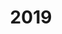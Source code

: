 ---
title: '2019'
indice: 0.4036547694394856
countries:
- title: Australia
  code: AUS
  indice: 0.4524984323794426
- title: Austria
  code: AUT
  indice: 0.388480812544353
- title: Belgium
  code: BEL
  indice: 0.4492113840894392
- title: Czechia
  code: CZE
  indice: 0.35752631024854836
- title: Denmark
  code: DNK
  indice: 0.4179951390210315
- title: Finland
  code: FIN
  indice: 0.4153304163098015
- title: France
  code: FRA
  indice: 0.46237567441110955
- title: Germany
  code: DEU
  indice: 0.40142500511191187
- title: Greece
  code: GRC
  indice: 0.4296506192498812
- title: Hungary
  code: HUN
  indice: 0.3840691576836568
- title: Iceland
  code: ISL
  indice: 0.43463313984082946
- title: Ireland
  code: IRL
  indice: 0.3805219569237747
- title: Italy
  code: ITA
  indice: 0.4143090085651328
- title: Japan
  code: JPN
  indice: 0.38967023849511995
- title: Korea
  code: KOR
  indice: 0.36750638512870426
- title: Luxembourg
  code: LUX
  indice: 0.5496177349691242
- title: Mexico
  code: MEX
  indice: 0.33057485997970787
- title: Netherlands
  code: NLD
  indice: 0.4463125556035735
- title: Norway
  code: NOR
  indice: 0.41088034655539224
- title: Poland
  code: POL
  indice: 0.3471621766351161
- title: Portugal
  code: PRT
  indice: 0.4139470435370914
- title: Slovakia
  code: SVK
  indice: 0.36945196036297057
- title: Spain
  code: ESP
  indice: 0.41296638983994605
- title: Sweden
  code: SWE
  indice: 0.43192319454827216
- title: Switzerland
  code: CHE
  indice: 0.4118781643846407
- title: Turkey
  code: TUR
  indice: 0.32162902055170434
- title: United Kingdom
  code: GBR
  indice: 0.47854516997364266
- title: Chile
  code: CHL
  indice: 0.39495207710703506
- title: China
  code: CHN
  indice: 0.34489731048304895
- title: Estonia
  code: EST
  indice: 0.40486680601746755
- title: Indonesia
  code: IDN
  indice: 0.2502260014200513
- title: Russian Federation
  code: RUS
  indice: 0.35103450040668716
- title: Slovenia
  code: SVN
  indice: 0.3542709039552126
- title: South Africa
  code: ZAF
  indice: 0.4168883898164658
- title: Euro area
  code: EA
  indice: 0.42196603185875525
- title: Europe
  code: EU
  indice: 0.41711390714756086
- title: United States of America
  code: USA
  indice: 0.48048011943451546
- title: Israel
  code: ISR
  indice: 0.4788564118750864
- title: El Salvador
  code: LVA
  indice: 0.41111070526144233
- title: Costa Rica
  code: CRI
  indice: 0.4391919652980251
- title: Lithuania
  code: LTU
  indice: 0.33772388775408685
- title: Colombia
  code: COL
  indice: 0.37982900167903644
---